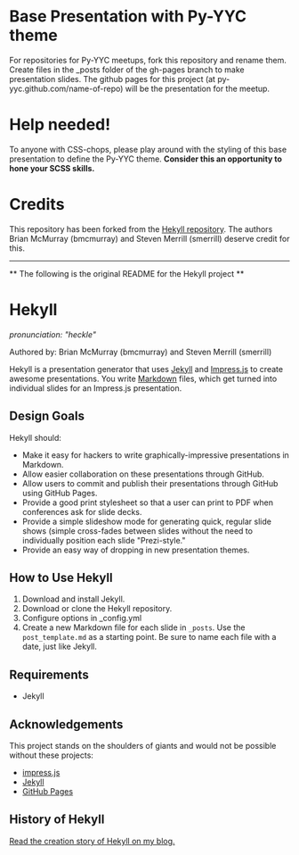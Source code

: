 # Base Presentation with Py-YYC theme #

For repositories for Py-YYC meetups, fork this repository and rename them. Create files in the _posts folder of the gh-pages branch to make presentation slides. The github pages for this project (at py-yyc.github.com/name-of-repo) will be the presentation for the meetup.

# Help needed! #

To anyone with CSS-chops, please play around with the styling of this base presentation to define the Py-YYC theme. **Consider this an opportunity to hone your SCSS skills.**

# Credits #

This repository has been forked from the [Hekyll repository](https://github.com/bmcmurray/hekyll). The authors Brian McMurray (bmcmurray) and Steven Merrill (smerrill) deserve credit for this. 

-----------------------------------------------------------------------

** The following is the original README for the Hekyll project **

# Hekyll
_pronunciation: "heckle"_

Authored by: Brian McMurray (bmcmurray) and Steven Merrill (smerrill)

Hekyll is a presentation generator that uses [Jekyll](https://github.com/mojombo/jekyll) and [Impress.js](https://github.com/bartaz/impress.js) to create awesome presentations. You write [Markdown](http://daringfireball.net/projects/markdown/syntax) files, which get turned into individual slides for an Impress.js presentation.

## Design Goals

Hekyll should:

- Make it easy for hackers to write graphically-impressive presentations in Markdown.
- Allow easier collaboration on these presentations through GitHub.
- Allow users to commit and publish their presentations through GitHub using GitHub Pages.
- Provide a good print stylesheet so that a user can print to PDF when conferences ask for slide decks.
- Provide a simple slideshow mode for generating quick, regular slide shows (simple cross-fades between slides without the need to individually position each slide "Prezi-style."
- Provide an easy way of dropping in new presentation themes.

## How to Use Hekyll

1. Download and install Jekyll.
2. Download or clone the Hekyll repository.
3. Configure options in _config.yml
4. Create a new Markdown file for each slide in ``_posts``. Use the ``post_template.md`` as a starting point. Be sure to name each file with a date, just like Jekyll.

## Requirements

- Jekyll

## Acknowledgements

This project stands on the shoulders of giants and would not be possible without these projects:

- [impress.js](https://github.com/bartaz/impress.js)
- [Jekyll](https://github.com/mojombo/jekyll)
- [GitHub Pages](http://pages.github.com/)

## History of Hekyll

[Read the creation story of Hekyll on my blog.](http://brianmcmurray.com/blog/2012/02/07/hekyll-for-awesome-easy-presentations/)
